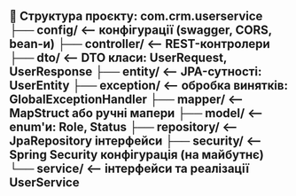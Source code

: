 🔧 Структура проєкту:
com.crm.userservice
├── config/         <-- конфігурації (swagger, CORS, bean-и)
├── controller/     <-- REST-контролери
├── dto/            <-- DTO класи: UserRequest, UserResponse
├── entity/         <-- JPA-сутності: UserEntity
├── exception/      <-- обробка винятків: GlobalExceptionHandler
├── mapper/         <-- MapStruct або ручні мапери
├── model/          <-- enum'и: Role, Status
├── repository/     <-- JpaRepository інтерфейси
├── security/       <-- Spring Security конфігурація (на майбутнє)
└── service/        <-- інтерфейси та реалізації UserService
------------------------------------------------------------
